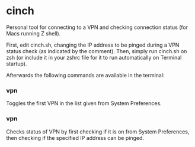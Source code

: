 # cinch
Personal tool for connecting to a VPN and checking connection status (for Macs running Z shell).

First, edit cinch.sh, changing the IP address to be pinged during a VPN status check (as indicated by the comment).
Then, simply run cinch.sh on zsh (or include it in your zshrc file for it to run automatically on Terminal startup).

Afterwards the following commands are available in the terminal:

### vpn
Toggles the first VPN in the list given from System Preferences.

### vpn
Checks status of VPN by first checking if it is on from System Preferences, then checking if the specified IP address can be pinged.